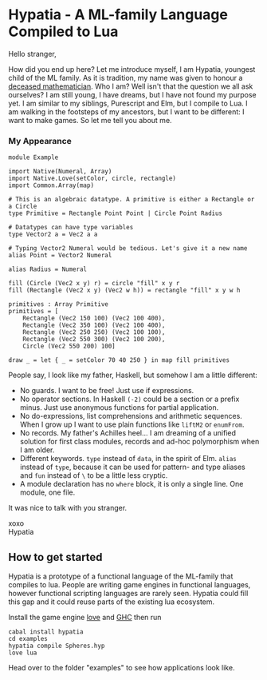 # Hypatia - A ML-family Language Compiled to Lua
Hello stranger,


How did you end up here? Let me introduce myself, I am Hypatia, youngest child of the ML family. As it is tradition, my name was given to honour a [deceased mathematician](https://en.wikipedia.org/wiki/Hypatia). Who I am? Well isn't that the question we all ask ourselves? I am still young, I have dreams, but I have not found my purpose yet. I am similar to my siblings, Purescript and Elm, but I compile to Lua. I am walking in the footsteps of my ancestors, but I want to be different: I want to make games. So let me tell you about me.

### My Appearance
```
module Example

import Native(Numeral, Array)
import Native.Love(setColor, circle, rectangle)
import Common.Array(map)

# This is an algebraic datatype. A primitive is either a Rectangle or a Circle
type Primitive = Rectangle Point Point | Circle Point Radius

# Datatypes can have type variables
type Vector2 a = Vec2 a a

# Typing Vector2 Numeral would be tedious. Let's give it a new name
alias Point = Vector2 Numeral

alias Radius = Numeral

fill (Circle (Vec2 x y) r) = circle "fill" x y r
fill (Rectangle (Vec2 x y) (Vec2 w h)) = rectangle "fill" x y w h

primitives : Array Primitive
primitives = [
    Rectangle (Vec2 150 100) (Vec2 100 400),
    Rectangle (Vec2 350 100) (Vec2 100 400),
    Rectangle (Vec2 250 250) (Vec2 100 100),
    Rectangle (Vec2 550 300) (Vec2 100 200),
    Circle (Vec2 550 200) 100]

draw _ = let { _ = setColor 70 40 250 } in map fill primitives
```

People say, I look like my father, Haskell, but somehow I am a little different:

* No guards. I want to be free! Just use if expressions.
* No operator sections. In Haskell `(-2)` could be a section or a prefix minus. Just use anonymous functions for partial application.
* No do-expressions, list comprehensions and arithmetic sequences. When I grow up I want to use plain functions like `liftM2` or `enumFrom`.
* No records. My father's Achilles heel... I am dreaming of a unified solution for first class modules, records and ad-hoc polymorphism when I am older.
* Different keywords. `type` instead of `data`, in the spirit of Elm. `alias` instead of `type`, because it can be used for pattern- and type aliases and `fun` instead of `\` to be a little less cryptic.
* A module declaration has no `where` block, it is only a single line. One module, one file.

It was nice to talk with you stranger.


xoxo  
Hypatia

## How to get started
Hypatia is a prototype of a functional language of the ML-family that compiles to lua.
People are writing game engines in functional languages, however functional scripting languages are rarely seen.
Hypatia could fill this gap and it could reuse parts of the existing lua ecosystem.

Install the game engine [love](https://love2d.org) and [GHC](https://www.haskell.org/) then run
```
cabal install hypatia
cd examples
hypatia compile Spheres.hyp
love lua
```

Head over to the folder "examples" to see how applications look like.
